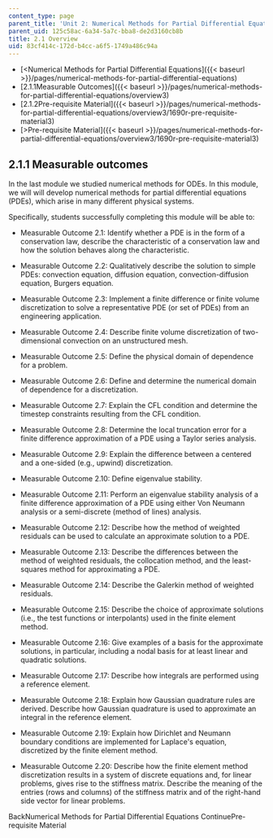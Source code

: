 ```yaml
---
content_type: page
parent_title: 'Unit 2: Numerical Methods for Partial Differential Equations'
parent_uid: 125c58ac-6a34-5a7c-bba8-de2d3160cb8b
title: 2.1 Overview
uid: 83cf414c-172d-b4cc-a6f5-1749a486c94a
---
```


*   [\<Numerical Methods for Partial Differential Equations]({{< baseurl >}}/pages/numerical-methods-for-partial-differential-equations)
*   [2.1.1Measurable Outcomes]({{< baseurl >}}/pages/numerical-methods-for-partial-differential-equations/overview3)
*   [2.1.2Pre-requisite Material]({{< baseurl >}}/pages/numerical-methods-for-partial-differential-equations/overview3/1690r-pre-requisite-material3)
*   [\>Pre-requisite Material]({{< baseurl >}}/pages/numerical-methods-for-partial-differential-equations/overview3/1690r-pre-requisite-material3)

2.1.1 Measurable outcomes
-------------------------

In the last module we studied numerical methods for ODEs. In this module, we will will develop numerical methods for partial differential equations (PDEs), which arise in many different physical systems.

Specifically, students successfully completing this module will be able to:

*   Measurable Outcome 2.1: Identify whether a PDE is in the form of a conservation law, describe the characteristic of a conservation law and how the solution behaves along the characteristic.
    
*   Measurable Outcome 2.2: Qualitatively describe the solution to simple PDEs: convection equation, diffusion equation, convection-diffusion equation, Burgers equation.
    
*   Measurable Outcome 2.3: Implement a finite difference or finite volume discretization to solve a representative PDE (or set of PDEs) from an engineering application.
    
*   Measurable Outcome 2.4: Describe finite volume discretization of two-dimensional convection on an unstructured mesh.
    
*   Measurable Outcome 2.5: Define the physical domain of dependence for a problem.
    
*   Measurable Outcome 2.6: Define and determine the numerical domain of dependence for a discretization.
    
*   Measurable Outcome 2.7: Explain the CFL condition and determine the timestep constraints resulting from the CFL condition.
    
*   Measurable Outcome 2.8: Determine the local truncation error for a finite difference approximation of a PDE using a Taylor series analysis.
    
*   Measurable Outcome 2.9: Explain the difference between a centered and a one-sided (e.g., upwind) discretization.
    
*   Measurable Outcome 2.10: Define eigenvalue stability.
    
*   Measurable Outcome 2.11: Perform an eigenvalue stability analysis of a finite difference approximation of a PDE using either Von Neumann analysis or a semi-discrete (method of lines) analysis.
    
*   Measurable Outcome 2.12: Describe how the method of weighted residuals can be used to calculate an approximate solution to a PDE.
    
*   Measurable Outcome 2.13: Describe the differences between the method of weighted residuals, the collocation method, and the least-squares method for approximating a PDE.
    
*   Measurable Outcome 2.14: Describe the Galerkin method of weighted residuals.
    
*   Measurable Outcome 2.15: Describe the choice of approximate solutions (i.e., the test functions or interpolants) used in the finite element method.
    
*   Measurable Outcome 2.16: Give examples of a basis for the approximate solutions, in particular, including a nodal basis for at least linear and quadratic solutions.
    
*   Measurable Outcome 2.17: Describe how integrals are performed using a reference element.
    
*   Measurable Outcome 2.18: Explain how Gaussian quadrature rules are derived. Describe how Gaussian quadrature is used to approximate an integral in the reference element.
    
*   Measurable Outcome 2.19: Explain how Dirichlet and Neumann boundary conditions are implemented for Laplace's equation, discretized by the finite element method.
    
*   Measurable Outcome 2.20: Describe how the finite element method discretization results in a system of discrete equations and, for linear problems, gives rise to the stiffness matrix. Describe the meaning of the entries (rows and columns) of the stiffness matrix and of the right-hand side vector for linear problems.
    

BackNumerical Methods for Partial Differential Equations ContinuePre-requisite Material